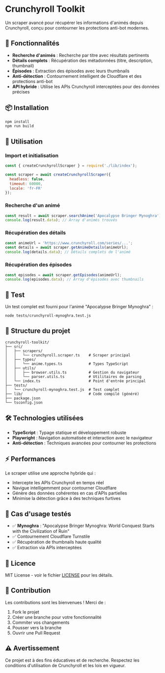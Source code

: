 # Crunchyroll Toolkit

Un scraper avancé pour récupérer les informations d'animés depuis Crunchyroll, conçu pour contourner les protections anti-bot modernes.

## 🚀 Fonctionnalités

- **Recherche d'animés** : Recherche par titre avec résultats pertinents
- **Détails complets** : Récupération des métadonnées (titre, description, thumbnail)
- **Épisodes** : Extraction des épisodes avec leurs thumbnails
- **Anti-détection** : Contournement intelligent de Cloudflare et des protections anti-bot
- **API hybride** : Utilise les APIs Crunchyroll interceptées pour des données précises

## 📦 Installation

```bash
npm install
npm run build
```

## 🎯 Utilisation

### Import et initialisation

```javascript
const { createCrunchyrollScraper } = require('./lib/index');

const scraper = await createCrunchyrollScraper({
  headless: false,
  timeout: 60000,
  locale: 'fr-FR'
});
```

### Recherche d'un animé

```javascript
const result = await scraper.searchAnime('Apocalypse Bringer Mynoghra');
console.log(result.data); // Array d'animés trouvés
```

### Récupération des détails

```javascript
const animeUrl = 'https://www.crunchyroll.com/series/...';
const details = await scraper.getAnimeDetails(animeUrl);
console.log(details.data); // Détails complets de l'animé
```

### Récupération des épisodes

```javascript
const episodes = await scraper.getEpisodes(animeUrl);
console.log(episodes.data); // Array d'épisodes avec thumbnails
```

## 🧪 Test

Un test complet est fourni pour l'animé "Apocalypse Bringer Mynoghra" :

```bash
node tests/crunchyroll-mynoghra.test.js
```

## 📁 Structure du projet

```
crunchyroll-toolkit/
├── src/
│   ├── scrapers/
│   │   └── crunchyroll.scraper.ts    # Scraper principal
│   ├── types/
│   │   └── anime.types.ts            # Types TypeScript
│   ├── utils/
│   │   ├── browser.utils.ts          # Gestion du navigateur
│   │   └── parser.utils.ts           # Utilitaires de parsing
│   └── index.ts                      # Point d'entrée principal
├── tests/
│   └── crunchyroll-mynoghra.test.js  # Test complet
├── lib/                              # Code compilé (généré)
├── package.json
└── tsconfig.json
```

## 🛠️ Technologies utilisées

- **TypeScript** : Typage statique et développement robuste
- **Playwright** : Navigation automatisée et interaction avec le navigateur
- **Anti-détection** : Techniques avancées pour contourner les protections

## ⚡ Performances

Le scraper utilise une approche hybride qui :
- Intercepte les APIs Crunchyroll en temps réel
- Navigue intelligemment pour contourner Cloudflare
- Génère des données cohérentes en cas d'APIs partielles
- Minimise la détection grâce à des techniques furtives

## 🎯 Cas d'usage testés

- ✅ **Mynoghra** : "Apocalypse Bringer Mynoghra: World Conquest Starts with the Civilization of Ruin"
- ✅ Contournement Cloudflare Turnstile
- ✅ Récupération de thumbnails haute qualité
- ✅ Extraction via APIs interceptées

## 📝 Licence

MIT License - voir le fichier [LICENSE](LICENSE) pour les détails.

## 🤝 Contribution

Les contributions sont les bienvenues ! Merci de :
1. Fork le projet
2. Créer une branche pour votre fonctionnalité
3. Commiter vos changements
4. Pousser vers la branche
5. Ouvrir une Pull Request

## ⚠️ Avertissement

Ce projet est à des fins éducatives et de recherche. Respectez les conditions d'utilisation de Crunchyroll et les lois en vigueur. 